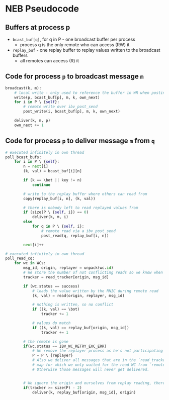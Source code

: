 # NEB Pseudocode

## Buffers at process p

- `bcast_buf[q]`, for q in P - one broadcast buffer per process
  - process q is the only remote who can access (RW) it
- `replay_buf` - one replay buffer to replay values written to the broadcast buffers
  - all remotes can access (R) it

## Code for process `p` to broadcast message `m`

```python
broadcast(k, m):
    # local write - only used to reference the buffer in WR when posting to write to remote broadcast buffers
    write(p, bcast_buf[p], m, k, own_next)
    for i in P \ {self}:
        # remote write over ibv_post_send
        post_write(i, bcast_buf[p], m, k, own_next)

    deliver(k, m, p)
    own_next += 1
```

## Code for process `p` to deliver message `m` from `q`

```python
# executed infinitely in own thread
poll_bcast_bufs:
    for i in P \ {self}:
        n = next[i]
        (k, val) = bcast_buf[i][n]

        if (k == \bot || key != n)
            continue

        # write to the replay buffer where others can read from
        copy(replay_buf[i, n], (k, val))

        # there is nobody left to read replayed values from
        if (size(P \ {self, i}) == 0)
            deliver(k, m, i)
        else
            for q in P \ {self, i}:
                # remote read via a ibv_post_send
                post_read(q, replay_buf[i, n])

        next[i]++

# executed infinitely in own thread
poll_read_cq:
    for wc in WCs:
        msg_id, origin, replayer = unpack(wc.id)
        # We store the number of not conflicting reads so we know when we can deliver
        tracker = read_tracker[origin, msg_id]

        if (wc.status == success)
            # loads the value written by the RNIC during remote read
            (k, val) = read(origin, replayer, msg_id)

            # nothing is written, so no conflict
            if ((k, val) == \bot)
                tracker += 1

            # values do match
            if ((k, val) == replay_buf[origin, msg_id])
                tracker += 1

        # the remote is gone
        if(wc.status == IBV_WC_RETRY_EXC_ERR)
            # We remove the replayer process as he's not participating anymore
            P = P \ {replayer}
            # Also we deliver all messages that are in the `read_tracker`
            # map for which we only waited for the read WC from `remote` (that is now gone).
            # Otherwise those messages will never get delivered.


        # We ignore the origin and ourselves from replay reading, therefore #(P) - 2
        if(tracker >= size(P) - 2)
            deliver(k, replay_buf[origin, msg_id], origin)
```
